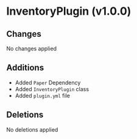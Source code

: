 # InventoryPlugin (v1.0.0)
## Changes
No changes applied

## Additions

- Added `Paper` Dependency
- Added `InventoryPlugin` class
- Added `plugin.yml` file

## Deletions
No deletions applied